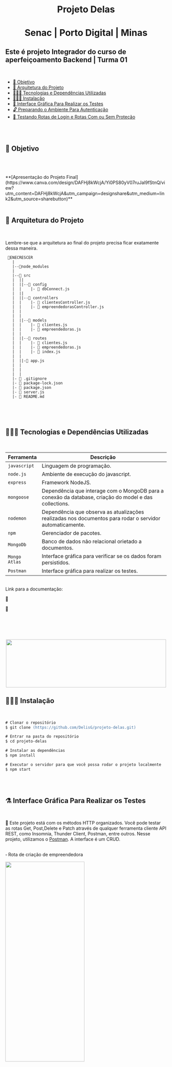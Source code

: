 <h1 align="center">


<p align="center"><b>Projeto Delas</b><p>

# <p align="center"> Senac | Porto Digital | Minas  <p>

## Este é projeto Integrador do curso de aperfeiçoamento Backend | Turma 01  
<br>

- [:dart: Objetivo](#-Objetivo)
- [📁 Arquitetura do Projeto](#-Arquitetura-do-Projeto)
- [👩🏾‍💻 Tecnologias e Dependências Utilizadas](#-Tecnologias-e-Dependências-Utilizadas)
- [👩🏾‍🔧 Instalação](#-Instalação)
- [:iphone: Interface Gráfica Para Realizar os Testes](#-Interface-Gráfica-Para-Realizar-os-Testes)
- [🔓 Preparando o Ambiente Para Autenticação](#-Preparando-o-Ambiente-Para-Autenticação)
- [🔐 Testando Rotas de Login e Rotas Com ou Sem Proteção](#-Testando-Rotas-de-Login-e-Rotas-Com-ou-Sem-Proteção)

<br>
<br>

## :dart: Objetivo

<br>


<br>
<br>
**[Apresentação do Projeto Final](https://www.canva.com/design/DAFHj8kWcjA/Yi0PS80yV07ruJal9fStnQ/view?utm_content=DAFHj8kWcjA&utm_campaign=designshare&utm_medium=link2&utm_source=sharebutton)**
<br>
<br>


## 📁 Arquitetura do Projeto

<br>

Lembre-se que a arquitetura ao final do projeto precisa ficar exatamente dessa maneira. 

```
 📁ENECRESCER
   |
   |--📁node_modules
   |
   |--📁 src
   |  ||
   |  ||--📁 config
   |  |    |- 📄 dbConnect.js
   |  ||
   |  ||--📁 controllers
   |  |    |- 📄 clientesController.js
   |  |    |- 📄 empreendedorasController.js  
   |  |
   |  |
   |  ||--📁 models
   |  |    |- 📄 clientes.js
   |  |    |- 📄 empreendedoras.js
   |  |
   |  ||--📁 routes
   |  |    |- 📄 clientes.js
   |  |    |- 📄 empreendedoras.js
   |  |    |- 📄 index.js 
   |  |
   |  ||-📄 app.js
   |  |
   |  |
   |  | 
   |- 📄 .gitignore
   |- 📄 package-lock.json
   |- 📄 package.json
   |- 📄 server.js
   |- 📄 README.md


```

<br>
<br>


## 👩🏾‍💻 Tecnologias e Dependências Utilizadas

<br>

| Ferramenta | Descrição |
| --- | --- |
| `javascript` | Linguagem de programação. |
| `node.js`    | Ambiente de execução do javascript.|
| `express`    | Framework NodeJS. |
| `mongoose`   | Dependência que interage com o MongoDB para a conexão da database, criação do model e das collections.|
| `nodemon`    | Dependência que observa as atualizações realizadas nos documentos para rodar o servidor automaticamente.|
| `npm`| Gerenciador de pacotes.|
| `MongoDb`    | Banco de dados não relacional orietado a documentos.|
| `Mongo Atlas`| Interface gráfica para verificar se os dados foram persistidos.|
| `Postman` | Interface gráfica para realizar os testes.|

<br>
Link para a documentação:

📝 [](#)

📝 [](#)

<br>
<br>

<h1 align="center">

<p align="center">
<img src= "#" width="500px" height="150"/>
</p>

## 👩🏾‍🔧 Instalação

<br>

```ps
# Clonar o repositório
$ git clone (https://github.com/DelisG/projeto-delas.git)

# Entrar na pasta do repositório
$ cd projeto-delas

# Instalar as dependências
$ npm install

# Executar o servidor para que você possa rodar o projeto localmente
$ npm start
```
<br>
<br>


## ⚗️ Interface Gráfica Para Realizar os Testes

<br>

📌 Este projeto está com os métodos HTTP organizados. Você pode testar as rotas Get, Post,Delete e Patch através de qualquer ferramenta cliente API REST, como Insomnia, Thunder Client, Postman, entre outros. Nesse projeto, utilizamos o [Postman](https://www.postman.com/downloads/). A interface é um CRUD.
<br>
<br>

▫️ Rota de criação de empreendedora
<br>

<img src= "#" width="70%" height="40%"/>
</p>

<br>

▫️ Rota que retorna todas as empreendedoras
<br>

<img src= "#" width="70%" height="40%"/>
</p>

<br>

▫️ Rota que retorna o empreendimento por categoria
<br>

<img src= "#" width="70%" height="40%"/>
</p>

<br>

▫️ Rota que altera algum dado do cadastro da empreendedora
<br>

<img src= "#" width="70%" height="40%"/>
</p>
<br>
<br>


## 🔐 Testando Rotas de Login e Rotas Com ou Sem Proteção

<br>

 📢 Todas as rotas existentes neste projeto:

- Usuários

| Verbo  |   EndPoint     |        Descrição da Rota                   | Status | Auth |
| ------ | -------------- | -------------------------------------------| ------ |----- |
| POST   | /registration  | Adicionar um novo usuário                  |   201  |  ✔️  |
| GET    | /search        | Listar todos os usuários                   |   200  |  ❌  |
| DELETE | /delete/:id    | Remove um usuário                          |   200  |  ✔️  |
| POST   | /login         | Devolve o token de um usuário              |   200  |  ✔️  |
<br>

- Catálogo completo

| Verbo  |   EndPoint      | Descrição da Rota                                            | Status | Auth |
| ------ | --------------- | -------------------------------------------------------------| ------ |----- |
| GET    | /catalog        | Lista todo o cátálogo do banco de dados, menos o de usuários |   201  |  ✔️  |
<br>

- Livros

| Verbo  |   EndPoint          | Descrição da Rota                      | Status | Auth |
| ------ | ------------------- | ---------------------------------------| ------ |----- |
| GET    | /books              | Listar todos os filmes cadastrados     |   200  |  ❌  |
| GET    | /book/title         | Mostra o cadastro do livro por título  |   200  |  ❌  |
| GET    | /book/:id           | Mostra o cadastro do livro por ID      |   200  |  ❌  |
| POST   | /books/registration | Registra um novo livro                 |   201  |  ✔️  |
| PATCH  | /book/update/:id    | Altera alguma informação sobre o livro |   201  |  ✔️  |
| DELETE | /book/delete/:id    | Remove o cadastro de um livro          |   200  |  ✔️  |
<br>

- Desenhos

| Verbo  |   EndPoint             |         Descrição da Rota                         | Status | Auth |
| ------ | ---------------------- | --------------------------------------------------| ------ |----- |
| GET    | /cartoons              | Listar todos os desenhos cadastrados              |   200  |  ❌  |
| GET    | /cartoon/title         | Mostra o cadastro do desenho por título           |   200  |  ❌  |
| GET    | /cartoons/age          | Listar todos os desenhos por classificação etária |   200  |  ❌  |
| GET    | /cartoon/:id           | Mostra o cadastro do desenho por ID               |   200  |  ❌  |
| POST   | /cartoons/registration | Registra um novo desenho                          |   201  |  ✔️  |
| PATCH  | /cartoon/update/:id    | Altera alguma informação sobre o desenho          |   201  |  ✔️  |
| DELETE | /cartoon/delete/:id    | Remove o cadastro de um desenho                   |   200  |  ✔️  |
<br>

- Filmes

| Verbo  |   EndPoint           |         Descrição da Rota                       | Status | Auth |
| ------ | -------------------- | ------------------------------------------------| ------ |----- |
| GET    | /movies              | Listar todos os filmes cadastrados              |   200  |  ❌  |
| GET    | /movie/title         | Mostra o cadastro do filme por título           |   200  |  ❌  |
| GET    | /movie/age           | Listar todos os filmes por classificação etária |   200  |  ❌  |
| GET    | /movie/:id           | Mostra o cadastro do filme por ID               |   200  |  ❌  |
| POST   | /movies/registration | Registra um novo filme                          |   201  |  ✔️  |
| PATCH  | /movie/update/:id    | Altera alguma informação sobre o filme          |   201  |  ✔️  |
| DELETE | /movie/delete/:id    | Remove o cadastro de um filme                   |   200  |  ✔️  |
<br>

- Séries

| Verbo  |   EndPoint         |         Descrição da Rota                       | Status | Auth |
| ------ | ------------------ | ------------------------------------------------| ------ |----- |
| GET    | /series            | Listar todas as séries cadastradas              |   200  |  ❌  |
| GET    | /serie/title       | Mostra o cadastro da série por título           |   200  |  ❌  |
| GET    | /serie/age         | Listar todas as séries por classificação etária |   200  |  ❌  |
| GET    | /serie/:id         | Mostra o cadastro da série por ID               |   200  |  ❌  |
| POST   | /series/create     | Registra uma nova série                         |   201  |  ✔️  |
| PATCH  | /series/update/:id | Altera alguma informação sobre a série          |   201  |  ✔️  |
| DELETE | /serie/delete/:id  | Remove o cadastro de uma série                  |   200  |  ✔️  |

<br>

 *PROTEÇÃO* Para testar via Postman, passar bearer token no header de autenticação $ Bearer Token

<br>
<br>


## 🧪 Teste Jest

</br>

<br>

Projeto criado com a orientação e cuidado da Professora [Tereza Oliveira](https://github.com/devcode25))!<br>

<span align="center">

#  Muito obrigada a você que chegou até aqui! 💜 </h2>

</span>

<p align="center">
<img src= "#" width="50%" height="30%"/>
</p>

